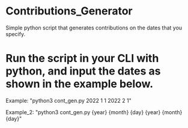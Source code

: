 # Contributions_Generator
Simple python script that generates contributions on the dates that you specify.

# Run the script in your CLI with python, and input the dates as shown in the example below.

Example: "python3 cont_gen.py 2022 1 1 2022 2 1"

Example_2: "python3 cont_gen.py {year} {month} {day} {year} {month} {day}"
